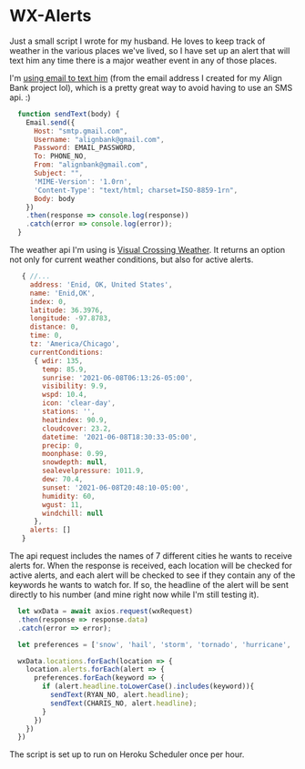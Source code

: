 # WX-Alerts

Just a small script I wrote for my husband. He loves to keep track of weather in the various places we've lived, so I have set up an alert that will text him any time there is a major weather event in any of those places.

I'm [using email to text him](https://www.techrepublic.com/blog/microsoft-office/use-outlook-to-send-e-mail-to-a-cell-phone/) (from the email address I created for my Align Bank project lol), which is a pretty great way to avoid having to use an SMS api. :)
```javascript
  function sendText(body) {
    Email.send({
      Host: "smtp.gmail.com",
      Username: "alignbank@gmail.com",
      Password: EMAIL_PASSWORD,
      To: PHONE_NO,
      From: "alignbank@gmail.com",
      Subject: "",
      'MIME-Version': '1.0rn',
      'Content-Type': "text/html; charset=ISO-8859-1rn",
      Body: body
    })
    .then(response => console.log(response))
    .catch(error => console.log(error));
  }
```

The weather api I'm using is [Visual Crossing Weather](https://www.visualcrossing.com/resources/documentation/weather-api/weather-api-documentation/). It returns an option not only for current weather conditions, but also for active alerts.
```javascript
   { //...
     address: 'Enid, OK, United States',
     name: 'Enid,OK',
     index: 0,
     latitude: 36.3976,
     longitude: -97.8783,
     distance: 0,
     time: 0,
     tz: 'America/Chicago',
     currentConditions:
      { wdir: 135,
        temp: 85.9,
        sunrise: '2021-06-08T06:13:26-05:00',
        visibility: 9.9,
        wspd: 10.4,
        icon: 'clear-day',
        stations: '',
        heatindex: 90.9,
        cloudcover: 23.2,
        datetime: '2021-06-08T18:30:33-05:00',
        precip: 0,
        moonphase: 0.99,
        snowdepth: null,
        sealevelpressure: 1011.9,
        dew: 70.4,
        sunset: '2021-06-08T20:48:10-05:00',
        humidity: 60,
        wgust: 11,
        windchill: null 
      },
     alerts: [] 
   }
```

The api request includes the names of 7 different cities he wants to receive alerts for. When the response is received, each location will be checked for active alerts, and each alert will be checked to see if they contain any of the keywords he wants to watch for. If so, the headline of the alert will be sent directly to his number (and mine right now while I'm still testing it). 
```javascript
  let wxData = await axios.request(wxRequest)
  .then(response => response.data)
  .catch(error => error);

  let preferences = ['snow', 'hail', 'storm', 'tornado', 'hurricane', 'flood', 'winter', 'ice'];

  wxData.locations.forEach(location => {
    location.alerts.forEach(alert => {
      preferences.forEach(keyword => {
        if (alert.headline.toLowerCase().includes(keyword)){
          sendText(RYAN_NO, alert.headline);
          sendText(CHARIS_NO, alert.headline);
        }
      })
    })
  })
  ```
The script is set up to run on Heroku Scheduler once per hour.
